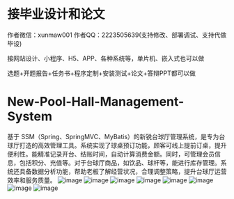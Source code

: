 # 接毕业设计和论文
作者微信：xunmaw001  作者QQ：2223505639(支持修改、部署调试、支持代做毕设)

接网站设计、小程序、H5、APP、各种系统等，单片机、嵌入式也可以做

选题+开题报告+任务书+程序定制+安装测试+论文+答辩PPT都可以做
# New-Pool-Hall-Management-System
基于 SSM（Spring、SpringMVC、MyBatis）的新锐台球厅管理系统，是专为台球厅打造的高效管理工具。系统实现了球桌预订功能，顾客可线上提前订桌，提升便利性。能精准记录开台、结账时间，自动计算消费金额。同时，可管理会员信息，包括积分、充值等。对于台球厅商品，如饮品、球杆等，能进行库存管理。系统还具备数据分析功能，帮助老板了解经营状况，合理调整策略，提升台球厅运营效率和服务质量。 
![image](https://github.com/user-attachments/assets/eb916905-cb2a-4097-a08d-cb6321f3bb74)
![image](https://github.com/user-attachments/assets/d0c2b58e-8678-42de-bff0-66caa2a02b6d)
![image](https://github.com/user-attachments/assets/56c53370-fb9a-446a-8d2b-1543f2ad37d2)
![image](https://github.com/user-attachments/assets/37fb7b9c-c249-4c0a-9bc5-14299a77a769)
![image](https://github.com/user-attachments/assets/87a92c85-0834-435c-a2df-52ed058037ec)
![image](https://github.com/user-attachments/assets/ef818a26-885c-4ced-a7fe-398ab8dea670)
![image](https://github.com/user-attachments/assets/fee7e095-e943-46cb-ac44-22d23debadc6)
![image](https://github.com/user-attachments/assets/0813315a-d4f9-4063-ba82-40f38c902162)
